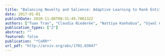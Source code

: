 ```yaml
---
title: "Balancing Novelty and Salience: Adaptive Learning to Rank Entities for Timeline Summarization of High-impact Events"
date: 2017-01-01
publishDate: 2020-11-08T08:31:49.706132Z
authors: ["Tuan Tran", "Claudia Niederée", "Nattiya Kanhabua", "Ujwal Gadiraju", "Avishek Anand"]
publication_types: ["2"]
abstract: ""
featured: false
publication: "*CoRR*"
url_pdf: "http://arxiv.org/abs/1701.03947"
---
```


